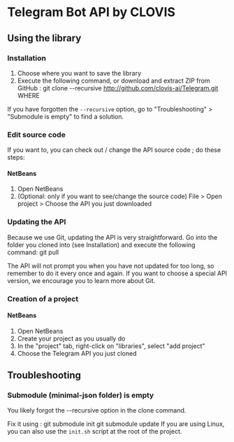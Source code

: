 # Telegram Bot API by CLOVIS

## Using the library

### Installation

 1. Choose where you want to save the library
 2. Execute the following command, or download and extract ZIP from GitHub :
		git clone --recursive http://github.com/clovis-ai/Telegram.git WHERE

If you have forgotten the `--recursive` option, go to "Troubleshooting" > "Submodule is empty" to find a solution.

### Edit source code

If you want to, you can check out / change the API source code ; do these steps:

#### NetBeans

 1. Open NetBeans
 2. (Optional: only if you want to see/change the source code) File > Open project > Choose the API you just downloaded

### Updating the API

Because we use Git, updating the API is very straightforward. Go into the folder you cloned into (see Installation) and execute the following command:
		git pull

The API will not prompt you when you have not updated for too long, so remember to do it every once and again. If you want to choose a special API version, we encourage you to learn more about Git.

### Creation of a project

#### NetBeans

 1. Open NetBeans
 2. Create your project as you usually do
 3. In the "project" tab, right-click on "libraries", select "add project"
 4. Choose the Telegram API you just cloned

## Troubleshooting

### Submodule (minimal-json folder) is empty

You likely forgot the --recursive option in the clone command.

Fix it using :
		git submodule init
		git submodule update
If you are using Linux, you can also use the `init.sh` script at the root of the project.
